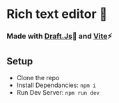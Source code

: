 # Rich text editor :page_with_curl: 
### Made with [Draft.Js](https://draftjs.org/):file_folder: and [Vite](https://vitejs.dev/):zap:

## Setup
- Clone the repo
- Install Dependancies: ```npm i```
- Run Dev Server: ```npm run dev```